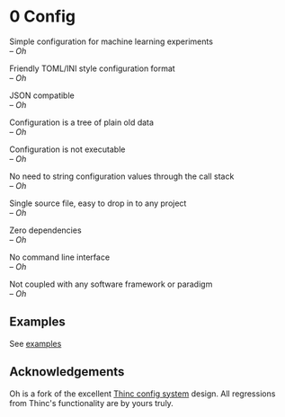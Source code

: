 # 0 Config

Simple configuration for machine learning experiments  
*– Oh*

Friendly TOML/INI style configuration format  
*– Oh*

JSON compatible  
*– Oh*

Configuration is a tree of plain old data  
*– Oh*

Configuration is not executable  
*– Oh*

No need to string configuration values through the call stack  
*– Oh*

Single source file, easy to drop in to any project  
*– Oh*

Zero dependencies  
*– Oh*

No command line interface  
*– Oh*

Not coupled with any software framework or paradigm  
*– Oh*

## Examples

See [examples](examples)

## Acknowledgements

Oh is a fork of the excellent [Thinc config system](https://thinc.ai/docs/api-config) design.
All regressions from Thinc's functionality are by yours truly.
